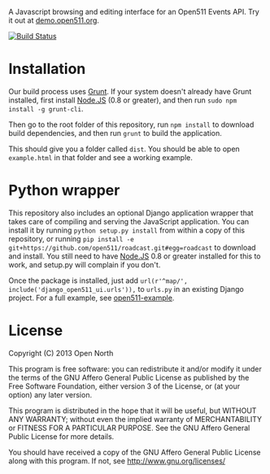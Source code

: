 A Javascript browsing and editing interface for an Open511 Events API. Try it out at [demo.open511.org](http://demo.open511.org/).

[![Build Status](https://travis-ci.org/open511/roadcast.png)](https://travis-ci.org/open511/roadcast)

# Installation

Our build process uses [Grunt](http://gruntjs.com). If your system doesn't already have Grunt installed, first install [Node.JS](http://nodejs.org/) (0.8 or greater), and then run `sudo npm install -g grunt-cli`.

Then go to the root folder of this repository, run `npm install` to download build dependencies, and then run `grunt` to build the application.

This should give you a folder called `dist`. You should be able to open `example.html` in that folder and see a working example.

# Python wrapper

This repository also includes an optional Django application wrapper that takes care of compiling and serving the JavaScript application. You can install it by running `python setup.py install` from within a copy of this repository, or running `pip install -e git+https://github.com/open511/roadcast.git#egg=roadcast` to download and install. You still need to have [Node.JS](http://nodejs.org/) 0.8 or greater installed for this to work, and setup.py will complain if you don't.

Once the package is installed, just add `url(r'^map/', include('django_open511_ui.urls')),` to `urls.py` in an existing Django project. For a full example, see [open511-example](https://www.github.com/open511/open511-example).

# License

Copyright (C) 2013 Open North

This program is free software: you can redistribute it and/or modify
it under the terms of the GNU Affero General Public License as
published by the Free Software Foundation, either version 3 of the
License, or (at your option) any later version.

This program is distributed in the hope that it will be useful,
but WITHOUT ANY WARRANTY; without even the implied warranty of
MERCHANTABILITY or FITNESS FOR A PARTICULAR PURPOSE.  See the
GNU Affero General Public License for more details.

You should have received a copy of the GNU Affero General Public License
along with this program.  If not, see http://www.gnu.org/licenses/
